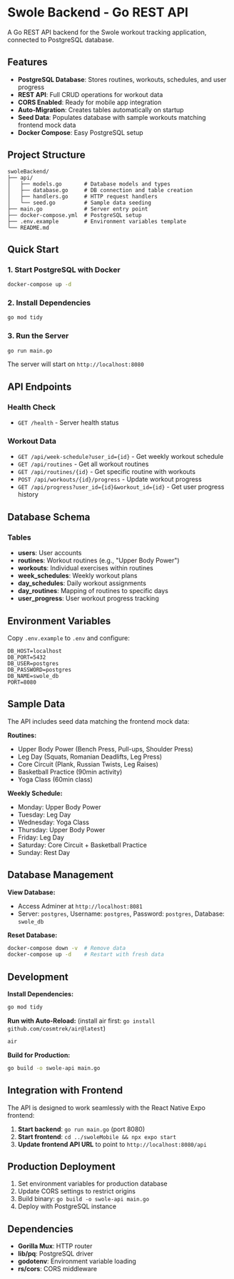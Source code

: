 # Swole Backend - Go REST API

A Go REST API backend for the Swole workout tracking application, connected to PostgreSQL database.

## Features

- **PostgreSQL Database**: Stores routines, workouts, schedules, and user progress
- **REST API**: Full CRUD operations for workout data
- **CORS Enabled**: Ready for mobile app integration
- **Auto-Migration**: Creates tables automatically on startup
- **Seed Data**: Populates database with sample workouts matching frontend mock data
- **Docker Compose**: Easy PostgreSQL setup

## Project Structure

```
swoleBackend/
├── api/
│   ├── models.go       # Database models and types
│   ├── database.go     # DB connection and table creation
│   ├── handlers.go     # HTTP request handlers
│   └── seed.go         # Sample data seeding
├── main.go             # Server entry point
├── docker-compose.yml  # PostgreSQL setup
├── .env.example        # Environment variables template
└── README.md
```

## Quick Start

### 1. Start PostgreSQL with Docker
```bash
docker-compose up -d
```

### 2. Install Dependencies
```bash
go mod tidy
```

### 3. Run the Server
```bash
go run main.go
```

The server will start on `http://localhost:8080`

## API Endpoints

### Health Check
- `GET /health` - Server health status

### Workout Data
- `GET /api/week-schedule?user_id={id}` - Get weekly workout schedule
- `GET /api/routines` - Get all workout routines
- `GET /api/routines/{id}` - Get specific routine with workouts
- `POST /api/workouts/{id}/progress` - Update workout progress
- `GET /api/progress?user_id={id}&workout_id={id}` - Get user progress history

## Database Schema

### Tables
- **users**: User accounts
- **routines**: Workout routines (e.g., "Upper Body Power")
- **workouts**: Individual exercises within routines
- **week_schedules**: Weekly workout plans
- **day_schedules**: Daily workout assignments
- **day_routines**: Mapping of routines to specific days
- **user_progress**: User workout progress tracking

## Environment Variables

Copy `.env.example` to `.env` and configure:

```env
DB_HOST=localhost
DB_PORT=5432
DB_USER=postgres
DB_PASSWORD=postgres
DB_NAME=swole_db
PORT=8080
```

## Sample Data

The API includes seed data matching the frontend mock data:

**Routines:**
- Upper Body Power (Bench Press, Pull-ups, Shoulder Press)
- Leg Day (Squats, Romanian Deadlifts, Leg Press)
- Core Circuit (Plank, Russian Twists, Leg Raises)
- Basketball Practice (90min activity)
- Yoga Class (60min class)

**Weekly Schedule:**
- Monday: Upper Body Power
- Tuesday: Leg Day
- Wednesday: Yoga Class
- Thursday: Upper Body Power
- Friday: Leg Day
- Saturday: Core Circuit + Basketball Practice
- Sunday: Rest Day

## Database Management

**View Database:**
- Access Adminer at `http://localhost:8081`
- Server: `postgres`, Username: `postgres`, Password: `postgres`, Database: `swole_db`

**Reset Database:**
```bash
docker-compose down -v  # Remove data
docker-compose up -d    # Restart with fresh data
```

## Development

**Install Dependencies:**
```bash
go mod tidy
```

**Run with Auto-Reload:** (install air first: `go install github.com/cosmtrek/air@latest`)
```bash
air
```

**Build for Production:**
```bash
go build -o swole-api main.go
```

## Integration with Frontend

The API is designed to work seamlessly with the React Native Expo frontend:

1. **Start backend**: `go run main.go` (port 8080)
2. **Start frontend**: `cd ../swoleMobile && npx expo start`
3. **Update frontend API URL** to point to `http://localhost:8080/api`

## Production Deployment

1. Set environment variables for production database
2. Update CORS settings to restrict origins
3. Build binary: `go build -o swole-api main.go`
4. Deploy with PostgreSQL instance

## Dependencies

- **Gorilla Mux**: HTTP router
- **lib/pq**: PostgreSQL driver
- **godotenv**: Environment variable loading
- **rs/cors**: CORS middleware
